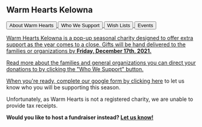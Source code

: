 ## Warm Hearts Kelowna

<a href="pdfs/about.pdf" target="_blank">
<button type="button">About Warm Hearts</button>
<a href="pdfs/Warm Hearts Holiday Charity.pdf" target="_blank">
<button type="button">Who We Support</button>
<a href="pdfs/WH Gift Card Suggestions.pdf" target="_blank">
<button type="button">Wish Lists</button>
<a href="pdfs/events.pdf" target="_blank">
<button type="button">Events</button>


Warm Hearts Kelowna is a pop-up seasonal charity designed to offer extra support as the year comes to a close. Gifts will be hand delivered to the families or organizations by **Friday, December 17th, 2021.**

Read more about the families and general organizations you can direct your donations to by clicking the "Who We Support" button. 

When you're ready, complete our google form by clicking [here](https://forms.gle/Dno15Jz4uVionoqx7) to let us know who you will be supporting this season.
  
Unfortunately, as Warm Hearts is not a registered charity, we are unable to provide tax receipts.
  
**Would you like to host a fundraiser instead? [Let us know!](mailto:warmheartskelowna@gmail.com)**

 
